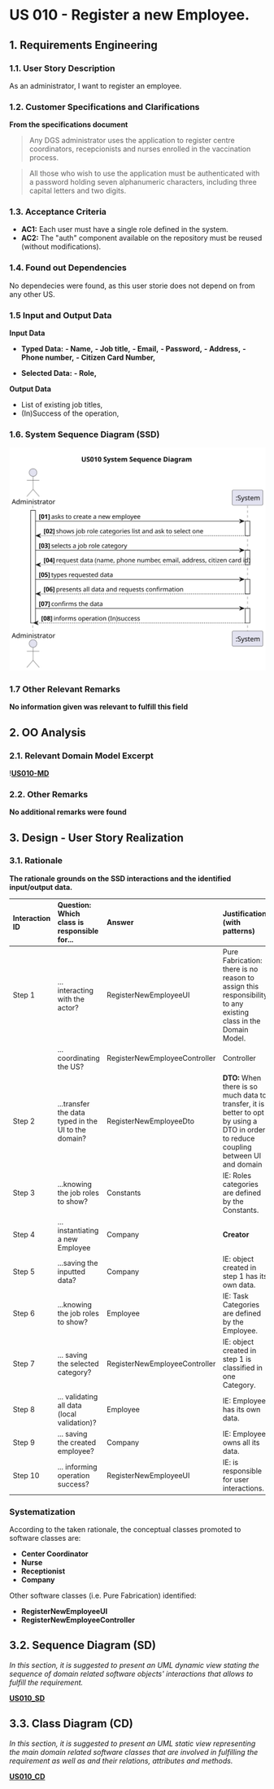 # US 010 - Register a new Employee.

## 1. Requirements Engineering

### 1.1. User Story Description

As an administrator, I want to register an employee.

### 1.2. Customer Specifications and Clarifications

**From the specifications document**

> Any DGS administrator uses the application to register centre coordinators, recepcionists and nurses enrolled in the
> vaccination process.

> All those who wish to use the application must be authenticated with a password holding seven alphanumeric characters,
> including three capital letters and two digits.

### 1.3. Acceptance Criteria

* **AC1:** Each user must have a single role defined in the system.
* **AC2:** The "auth" component available on the repository must be reused (without modifications).

### 1.4. Found out Dependencies

No dependecies were found, as this user storie does not depend on from any other US.

### 1.5 Input and Output Data

**Input Data**

* **Typed Data:**
**- Name,**
**- Job title,**
**- Email,**
**- Password,**
**- Address,**
**- Phone number,**
**- Citizen Card Number,**

* **Selected Data:**
**- Role,**

**Output Data**

* List of existing job titles,
* (In)Success of the operation,

### 1.6. System Sequence Diagram (SSD)

![US010-SSD](US010_SSD.svg)

### 1.7 Other Relevant Remarks

**No information given was relevant to fulfill this field**

## 2. OO Analysis

### 2.1. Relevant Domain Model Excerpt

!**[US010-MD](US010_MD.svg)**

### 2.2. Other Remarks

**No additional remarks were found**

## 3. Design - User Story Realization

### 3.1. Rationale

**The rationale grounds on the SSD interactions and the identified input/output data.**

| Interaction ID | Question: Which class is responsible for...         | Answer                        | Justification (with patterns)                                                                                                         |
|:---------------|:----------------------------------------------------|:------------------------------|:--------------------------------------------------------------------------------------------------------------------------------------|
| Step 1         | ... interacting with the actor?                     | RegisterNewEmployeeUI         | Pure Fabrication: there is no reason to assign this responsibility to any existing class in the Domain Model.                         |
|                | ... coordinating the US?                            | RegisterNewEmployeeController | Controller                                                                                                                            |
| Step 2         | ...transfer the data typed in the UI to the domain? | RegisterNewEmployeeDto        | **DTO:** When there is so much data to transfer, it is better to opt by using a DTO in order to reduce coupling between UI and domain |
| Step 3         | ...knowing the job roles to show?                   | Constants                     | IE: Roles categories are defined by the Constants.                                                                                    |
| Step 4         | ... instantiating a new Employee                    | Company                       | **Creator**                                                                                                                           |
| Step 5         | 	...saving the inputted data?						                 | Company                       | IE: object created in step 1 has its own data.                                                                                        |
| Step 6         | 	...knowing the job roles to show?						            | Employee                      | IE: Task Categories are defined by the Employee.                                                                                      |
| Step 7         | ... saving the selected category?							            | RegisterNewEmployeeController | IE: object created in step 1 is classified in one Category.                                                                           |              
| Step 8         | ... validating all data (local validation)? 							 | Employee                      | IE: Employee has its own data.                                                                                                        |
| Step 9         | ... saving the created employee?	 						            | Company                       | IE: Employee owns all its data.                                                                                                       |
| Step 10        | ... informing operation success? 							            | RegisterNewEmployeeUI         | IE: is responsible for user interactions.                                                                                             |  

### Systematization ##

According to the taken rationale, the conceptual classes promoted to software classes are:

* **Center Coordinator**
* **Nurse**
* **Receptionist**
* **Company**

Other software classes (i.e. Pure Fabrication) identified:

* **RegisterNewEmployeeUI**
* **RegisterNewEmployeeController**

## 3.2. Sequence Diagram (SD)

*In this section, it is suggested to present an UML dynamic view stating the sequence of domain related software
objects' interactions that allows to fulfill the requirement.*

**[US010_SD](US010_SD.svg)**

## 3.3. Class Diagram (CD)

*In this section, it is suggested to present an UML static view representing the main domain related software classes
that are involved in fulfilling the requirement as well as and their relations, attributes and methods.*

**[US010_CD](US010_CD.svg)**